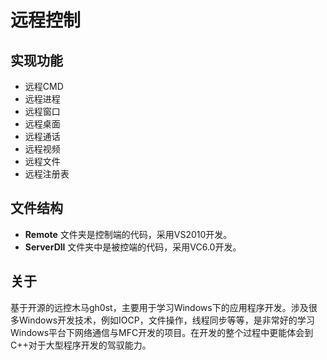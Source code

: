 # 远程控制

## 实现功能

- 远程CMD
- 远程进程
- 远程窗口
- 远程桌面
- 远程通话
- 远程视频
- 远程文件
- 远程注册表

## 文件结构

- **Remote** 文件夹是控制端的代码，采用VS2010开发。
- **ServerDll** 文件夹中是被控端的代码，采用VC6.0开发。

## 关于

基于开源的远控木马gh0st，主要用于学习Windows下的应用程序开发。涉及很多Windows开发技术，例如IOCP，文件操作，线程同步等等，是非常好的学习Windows平台下网络通信与MFC开发的项目。在开发的整个过程中更能体会到C++对于大型程序开发的驾驭能力。
